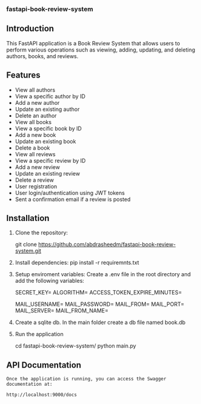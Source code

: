 ### fastapi-book-review-system


## Introduction

This FastAPI application is a Book Review System that allows users to perform various operations such as viewing, adding, updating, and deleting authors, books, and reviews.

## Features

- View all authors
- View a specific author by ID
- Add a new author
- Update an existing author
- Delete an author
- View all books
- View a specific book by ID
- Add a new book
- Update an existing book
- Delete a book
- View all reviews
- View a specific review by ID
- Add a new review
- Update an existing review
- Delete a review
- User registration
- User login/authentication using JWT tokens
- Sent a confirmation email if a review is posted


## Installation

1. Clone the repository:

   git clone https://github.com/abdrasheedm/fastapi-book-review-system.git

2. Install dependencies:
   pip install -r requiremnts.txt

3. Setup enviroment variables:
   Create a .env file in the root directory and add the following variables:

    SECRET_KEY=
    ALGORITHM=
    ACCESS_TOKEN_EXPIRE_MINUTES=

    MAIL_USERNAME=
    MAIL_PASSWORD=
    MAIL_FROM=
    MAIL_PORT=
    MAIL_SERVER=
    MAIL_FROM_NAME=
4. Create a sqlite db.
   In the main folder create a db file named book.db

6. Run the application

    cd fastapi-book-review-system/
    python main.py


## API Documentation
    Once the application is running, you can access the Swagger documentation at:
    
    http://localhost:9000/docs

